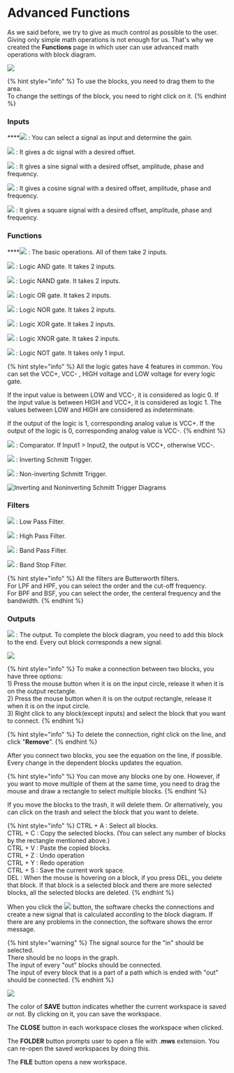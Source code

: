 # Advanced Functions

As we said before, we try to give as much control as possible to the user. Giving only simple math operations is not enough for us. That's why we created the **Functions** page in which user can use advanced math operations with block diagram.

![](../../../../.gitbook/assets/image%20%28132%29.png)

{% hint style="info" %}
To use the blocks, you need to drag them to the area.  
To change the settings of the block, you need to right click on it.
{% endhint %}

### **Inputs**

\*\*\*\*![](../../../../.gitbook/assets/image%20%2821%29.png) : You can select a signal as input and determine the gain. 

![](../../../../.gitbook/assets/image%20%28157%29.png) : It gives a dc signal with a desired offset.

![](../../../../.gitbook/assets/image%20%2834%29.png) : It gives a sine signal with a desired offset, amplitude, phase and frequency.

![](../../../../.gitbook/assets/image%20%28124%29.png) : It gives a cosine signal with a desired offset, amplitude, phase and frequency.

![](../../../../.gitbook/assets/image%20%2895%29.png) : It gives a square signal with a desired offset, amplitude, phase and frequency.

### **Functions**

\*\*\*\*![](../../../../.gitbook/assets/image%20%28147%29.png) : The basic operations. All of them take 2 inputs.  

![](../../../../.gitbook/assets/image%20%2888%29.png) : Logic AND gate. It takes 2 inputs.

![](../../../../.gitbook/assets/image%20%28152%29.png) : Logic NAND gate. It takes 2 inputs.

![](../../../../.gitbook/assets/image%20%28104%29.png) : Logic OR gate. It takes 2 inputs.

![](../../../../.gitbook/assets/image%20%2866%29.png) : Logic NOR gate. It takes 2 inputs.

![](../../../../.gitbook/assets/image%20%2870%29.png) : Logic XOR gate. It takes 2 inputs.

![](../../../../.gitbook/assets/image%20%28127%29.png) : Logic XNOR gate. It takes 2 inputs.

![](../../../../.gitbook/assets/image%20%28161%29.png) : Logic NOT gate. It takes only 1 input.

{% hint style="info" %}
All the logic gates have 4 features in common. You can set the VCC+, VCC- , HIGH voltage and LOW voltage for every logic gate. 

If the input value is between LOW and VCC-, it is considered as logic 0. If the input value is between HIGH and VCC+, it is considered as logic 1. The values between LOW and HIGH are considered as indeterminate. 

If the output of the logic is 1, corresponding analog value is VCC+. If the output of the logic is 0, corresponding analog value is VCC-.
{% endhint %}

![](../../../../.gitbook/assets/image%20%28130%29.png) : Comparator. If Input1 &gt; Input2, the output is VCC+, otherwise VCC-.

![](../../../../.gitbook/assets/image%20%281%29.png) : Inverting Schmitt Trigger. 

![](../../../../.gitbook/assets/image%20%2825%29.png) : Non-inverting Schmitt Trigger.

![Inverting and Noninverting Schmitt Trigger Diagrams](../../../../.gitbook/assets/untitled-diagram.png)

### **Filters**

![](../../../../.gitbook/assets/image%20%2840%29.png) : Low Pass Filter.

![](../../../../.gitbook/assets/image%20%28180%29.png) : High Pass Filter.

![](../../../../.gitbook/assets/image%20%28156%29.png) : Band Pass Filter.

![](../../../../.gitbook/assets/image%20%2856%29.png) : Band Stop Filter.

{% hint style="info" %}
All the filters are Butterworth filters.   
For LPF and HPF, you can select the order and the cut-off frequency.  
For BPF and BSF, you can select the order, the centeral frequency and the bandwidth.
{% endhint %}

### Outputs

![](../../../../.gitbook/assets/image%20%28118%29.png) : The output. To complete the block diagram, you need to add this block to the end. Every out block corresponds a new signal.

![](../../../../.gitbook/assets/a186e98a-fbf6-11e8-aaf5-0050560101a3.gif)

{% hint style="info" %}
To make a connection between two blocks, you have three options:  
1\) Press the mouse button when it is on the input circle, release it when it is on the output rectangle.  
2\) Press the mouse button when it is on the output rectangle, release it when it is on the input circle.  
3\) Right click to any block\(except inputs\) and select the block that you want to connect.
{% endhint %}

{% hint style="info" %}
To delete the connection, right click on the line, and click "**Remove**".
{% endhint %}

After you connect two blocks, you see the equation on the line, if possible. Every change in the dependent blocks updates the equation. 

{% hint style="info" %}
You can move any blocks one by one. However, if you want to move multiple of them at the same time, you need to drag the mouse and draw a rectangle to select multiple blocks.
{% endhint %}

If you move the blocks to the trash, it will delete them. Or alternatively, you can click on the trash and select the block that you want to delete. 

{% hint style="info" %}
CTRL + A : Select all blocks.  
CTRL + C : Copy the selected blocks. \(You can select any number of blocks by the rectangle mentioned above.\)  
CTRL + V : Paste the copied blocks.  
CTRL + Z : Undo operation  
CTRL + Y : Redo operation  
CTRL + S : Save the current work space.  
DEL : When the mouse is hovering on a block, if you press DEL, you delete that block. If that block is a selected block and there are more selected blocks, all the selected blocks are deleted. 
{% endhint %}

When you click the ![](../../../../.gitbook/assets/image%20%28160%29.png) button, the software checks the connections and create a new signal that is calculated according to the block diagram. If there are any problems in the connection, the software shows the error message. 

{% hint style="warning" %}
The signal source for the "in" should be selected.  
There should be no loops in the graph.  
The input of every "out" blocks should be connected.  
The input of every block that is a part of a path which is ended with "out" should be connected.
{% endhint %}

![](../../../../.gitbook/assets/image%20%2833%29.png)

The color of **SAVE** button indicates whether the current workspace is saved or not. By clicking on it, you can save the workspace. 

The **CLOSE** button in each workspace closes the workspace when clicked.

The **FOLDER** button prompts user to open a file with .**mws** extension. You can re-open the saved workspaces by doing this.

The **FILE** button opens a new workspace.

